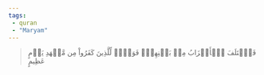 ```yaml
---
tags: 
 - quran 
 - "Maryam"
---
```


> فَٱخۡتَلَفَ ٱلۡأَحۡزَابُ مِنۢ بَيۡنِهِمۡۖ فَوَيۡلٞ لِّلَّذِينَ كَفَرُواْ مِن مَّشۡهَدِ يَوۡمٍ عَظِيمٍ
